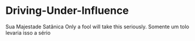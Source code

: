 # Driving-Under-Influence
Sua Majestade Satânica
Only a fool will take this seriously.
Somente um tolo levaria isso a sério
